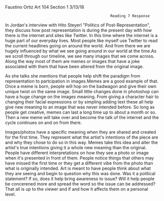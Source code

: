 Faustino Ortiz 
Art 104 Section 1
3/13/18

                                                    Reading 7 Response
                                                    
In Jordan's interview with Hito Steyerl "Politics of Post-Representation", they discuss how post representation is during the present day
with how there is the internet and sites like Twitter. In this time where the internet is a huge part of our everyday lives. Most people 
like myself use Twitter to read the current headlines going on around the world. And from there we are hugely influenced by what we see 
going around in our world at the time.As we scroll through our timeline, we see many images that we come across. Along the way most of them 
are memes or images that have a joke associated with them that have been altered from the original image. 

As she talks she mentions that people help shift the paradigm from representation to partcipation in images.Memes are a good example of that.
Once a meme is born, people will hop on the badwagon and give their own unique twist on the same image. Small little changes done in photoshop
can have a huge change on the images meaning. From giving a character hair to changing their facial expressions or by simpling adding text these
all help give new meaning to an image that was never intended before. So long as people get creative, memes can last a long time up to about a 
month or so. Then a new meme will take over and become the talk of the internet and the cycle continues on and on from there.


Images/photos have a specific meaning when they are shared and created for the first time. They represent what the artist's intentions of the piece are
and why they chose to do so in this way. Memes take this idea and alter the artist's true intentions giving it a whole new meaning than the original.
People have different interpretations on how they see a photo or image when it's presented in front of them. People notice things that others
may have missed the first time or they get a different vibe from the photo than what is originally intended. Art is meant to have people think
about what they are seeing and begin to question why this was done. Was it a political statement? If so, does it help bring awareness to issue?
Will it help people be concerened more and spread the word so the issue can be addressed? That all is up to the viewer and if and how it affects 
them on a personal level.
